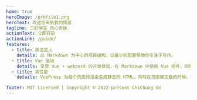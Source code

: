 ```yaml
---
home: true
heroImage: /profile1.png
heroText: 欢迎您来到我的博客
tagline: 三好学生 热心市民
actionText: 立即开启
actionLink: /guide/
features:
  - title: 简洁至上
    details: 以 Markdown 为中心的项目结构，以最少的配置帮助你专注于写作。
  - title: Vue 驱动
    details: 享受 Vue + webpack 的开发体验，在 Markdown 中使用 Vue 组件，同时可以使用 Vue 来开发自定义主题。
  - title: 高性能
    details: VuePress 为每个页面预渲染生成静态的 HTML，同时在页面被加载的时候，将作为 SPA 运行

footer: MIT Licensed | Copyright © 2022-present ChiChung So
---
```

